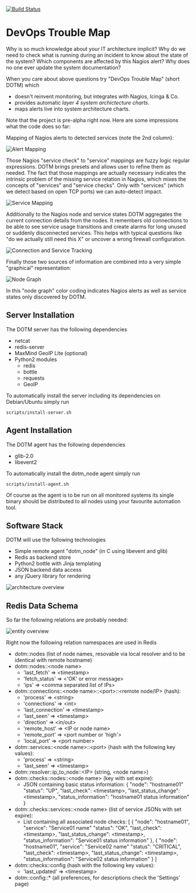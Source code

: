 [![Build Status](https://travis-ci.org/lwindolf/DevOps-Trouble-Map.svg?branch=master)](https://travis-ci.org/lwindolf/DevOps-Trouble-Map)


DevOps Trouble Map
==================

Why is so much knowledge about your IT architecture implicit? Why do we need to check what is running during an incident to know about the state of the system? Which components are affected by this Nagios alert? Why does no one ever update the system documentation?

When you care about above questions try "DevOps Trouble Map" (short DOTM) which

- doesn't reinvent monitoring, but integrates with Nagios, Icinga & Co.
- provides automatic *layer 4 system archictecture charts*.
- maps alerts live into system architecture charts.

Note that the project is pre-alpha right now. Here are some impressions what the code does so far:

Mapping of Nagios alerts to detected services (note the 2nd column):

![Alert Mapping](doc/dotm-screenshot-alerts.png?raw=true)

Those Nagios "service check" to "service" mappings are fuzzy logic regular expressions. DOTM brings presets and allows user to refine them as needed. The fact that those mappings are actually necessary indicates the intrinsic problem of the missing service relation in Nagios, which mixes the concepts of "services" and "service checks". Only with "services" (which we detect based on open TCP ports) we can auto-detect impact.

![Service Mapping](doc/dotm-screenshot-service-mapping.png?raw=true)

Additionally to the Nagios node and service states DOTM aggregates the current connection details from the nodes. It remembers old connections to be able to see service usage transitions and create alarms for long unused or suddenly disconnected services. This helps with typical questions like "do we actually still need this X" or uncover a wrong firewall configuration.

![Connection and Service Tracking](doc/dotm-screenshot-connections.png?raw=true)

Finally those two sources of information are combined into a very simple "graphical" representation:

![Node Graph](doc/dotm-screenshot-nodegraph.png?raw=true)

In this "node graph" color coding indicates Nagios alerts as well as service states only discovered by DOTM.


Server Installation
--------------------

The DOTM server has the following dependencies

- netcat
- redis-server
- MaxMind GeoIP Lite (optional)
- Python2 modules
  - redis
  - bottle
  - requests
  - GeoIP

To automatically install the server including its dependencies on Debian/Ubuntu 
simply run

    scripts/install-server.sh

   
Agent Installation
------------------

The DOTM agent has the following dependencies

- glib-2.0
- libevent2

To automatically install the dotm_node agent simply run

    scripts/install-agent.sh

Of course as the agent is to be run on all monitored systems its single binary
should be distributed to all nodes using your favourite automation tool.


Software Stack
--------------

DOTM will use the following technologies

- Simple remote agent "dotm_node" (in C using libevent and glib)
- Redis as backend store
- Python2 bottle with Jinja templating
- JSON backend data access
- any jQuery library for rendering



![architecture overview](doc/dotm-architecture.png?raw=true)

Redis Data Schema
-----------------

So far the following relations are probably needed:

![entity overview](doc/dotm-er.png?raw=true)

Right now the following relation namespaces are used in Redis

- dotm::nodes (list of node names, resovable via local resolver and to be identical with remote hostname)
- dotm::nodes::&lt;node name>
  * 'last_fetch' => &lt;timestamp>
  * 'fetch_status' => &lt;'OK' or error message>
  * 'ips' => &lt;comma separated list of IPs>
- dotm::connections::&lt;node name>::&lt;port>::&lt;remote node/IP> (hash):
  * 'process' => &lt;string>
  * 'connections' => &lt;int>
  * 'last_connection' => &lt;timestamp>
  * 'last_seen' => &lt;timestamp>
  * 'direction' => &lt;in/out>
  * 'remote_host' => &lt;IP or node name>
  * 'remote_port' => &lt;port number or 'high'>
  * 'local_port' => &lt;port number>
- dotm::services::&lt;node name>::&lt;port> (hash with the following key values):
  * 'process' => &lt;string>
  * 'last_seen' => &lt;timestamp>
- dotm::resolver::ip_to_node::&lt;IP> (string, &lt;node name>)
- dotm::checks::nodes::&lt;node name> (key with set expire):
  * JSON containing basic status information:
    {
        "node": "hostname01"
        "status": "UP",
        "last_check": &lt;timestamp>,
        "last_status_change": &lt;timestamp>,
        "status_information": "hostname01 status information"
    }
- dotm::checks::services::&lt;node name> (list of service JSONs with set expire):
  * List containing all associated node checks:
    [
        {
            "node": "hostname01",
            "service": "Service01 name"
            "status": "OK",
            "last_check": &lt;timestamp>,
            "last_status_change": &lt;timestamp>,
            "status_information": "Service01 status information"
        },
        {
            "node": "hostname01",
            "service": "Service02 name"
            "status": "CRITICAL",
            "last_check": &lt;timestamp>,
            "last_status_change": &lt;timestamp>,
            "status_information": "Service02 status information"
        }
    ]
- dotm::checks::config (hash with the following key values):
  * 'last_updated' => &lt;timestamp>
- dotm::config::\* (all preferences, for descriptions check the 'Settings' page)
